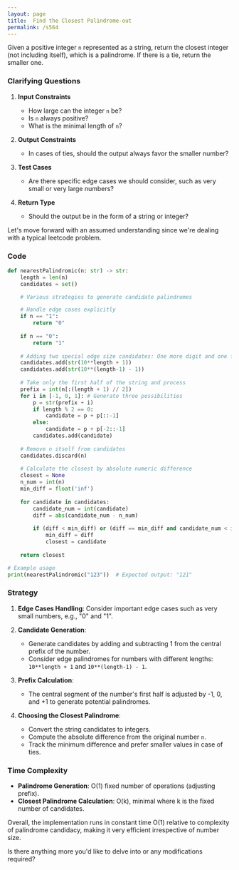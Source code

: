 ```yaml
---
layout: page
title:  Find the Closest Palindrome-out
permalink: /s564
---
```


Given a positive integer `n` represented as a string, return the closest integer (not including itself), which is a palindrome. If there is a tie, return the smaller one.

### Clarifying Questions

1. **Input Constraints**
    - How large can the integer `n` be? 
    - Is `n` always positive?
    - What is the minimal length of `n`?

2. **Output Constraints**
    - In cases of ties, should the output always favor the smaller number?
    
3. **Test Cases**
    - Are there specific edge cases we should consider, such as very small or very large numbers?

4. **Return Type**
    - Should the output be in the form of a string or integer?

Let's move forward with an assumed understanding since we're dealing with a typical leetcode problem.

### Code

```python
def nearestPalindromic(n: str) -> str:
    length = len(n)
    candidates = set()

    # Various strategies to generate candidate palindromes

    # Handle edge cases explicitly
    if n == "1":
        return "0"
    
    if n == "0":
        return "1"
    
    # Adding two special edge size candidates: One more digit and one fewer digit versions
    candidates.add(str(10**length + 1))
    candidates.add(str(10**(length-1) - 1))
    
    # Take only the first half of the string and process
    prefix = int(n[:(length + 1) // 2])
    for i in [-1, 0, 1]: # Generate three possibilities
        p = str(prefix + i)
        if length % 2 == 0:
            candidate = p + p[::-1]
        else:
            candidate = p + p[-2::-1]
        candidates.add(candidate)
    
    # Remove n itself from candidates
    candidates.discard(n)
    
    # Calculate the closest by absolute numeric difference
    closest = None
    n_num = int(n)
    min_diff = float('inf')
    
    for candidate in candidates:
        candidate_num = int(candidate)
        diff = abs(candidate_num - n_num)
        
        if (diff < min_diff) or (diff == min_diff and candidate_num < int(closest)):
            min_diff = diff
            closest = candidate
    
    return closest

# Example usage
print(nearestPalindromic("123"))  # Expected output: "121"
```

### Strategy

1. **Edge Cases Handling**: Consider important edge cases such as very small numbers, e.g., "0" and "1".

2. **Candidate Generation**:
    - Generate candidates by adding and subtracting 1 from the central prefix of the number.
    - Consider edge palindromes for numbers with different lengths: `10**length + 1` and `10**(length-1) - 1`.

3. **Prefix Calculation**:
    - The central segment of the number's first half is adjusted by -1, 0, and +1 to generate potential palindromes.

4. **Choosing the Closest Palindrome**:
    - Convert the string candidates to integers.
    - Compute the absolute difference from the original number `n`.
    - Track the minimum difference and prefer smaller values in case of ties.

### Time Complexity

- **Palindrome Generation**: O(1) fixed number of operations (adjusting prefix).
- **Closest Palindrome Calculation**: O(k), minimal where k is the fixed number of candidates.

Overall, the implementation runs in constant time O(1) relative to complexity of palindrome candidacy, making it very efficient irrespective of number size.

Is there anything more you'd like to delve into or any modifications required?